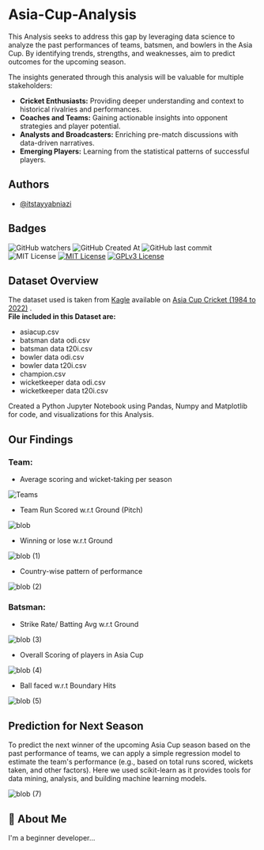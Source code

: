 # Asia-Cup-Analysis
This Analysis seeks to address this gap by leveraging data science to analyze the past performances of teams, batsmen, and bowlers in the Asia Cup. By identifying trends, strengths, and weaknesses, aim to predict outcomes for the upcoming season.

The insights generated through this analysis will be valuable for multiple stakeholders:
- **Cricket Enthusiasts:** Providing deeper understanding and context to historical rivalries and performances.
- **Coaches and Teams:** Gaining actionable insights into opponent strategies and player potential.
- **Analysts and Broadcasters:** Enriching pre-match discussions with data-driven narratives.
- **Emerging Players:** Learning from the statistical patterns of successful players.

## Authors

- [@itstayyabniazi](https://www.github.com/itstayyabniazi)

## Badges
![GitHub watchers](https://img.shields.io/github/watchers/itstayyabniazi/Asia-Cup-Analysis)
![GitHub Created At](https://img.shields.io/github/created-at/itstayyabniazi/Asia-Cup-Analysis)
![GitHub last commit](https://img.shields.io/github/last-commit/itstayyabniazi/Asia-Cup-Analysis) <br>
![MIT License](https://img.shields.io/badge/Version-1.0-blue) 
[![MIT License](https://img.shields.io/badge/License-MIT-green.svg)](https://choosealicense.com/licenses/mit/)
[![GPLv3 License](https://img.shields.io/badge/License-GPL%20v3-yellow.svg)](https://opensource.org/licenses/)

## Dataset Overview
The dataset used is taken from [Kagle](https://www.kaggle.com/) available on [Asia Cup Cricket (1984 to 2022)](https://www.kaggle.com/datasets/hasibalmuzdadid/asia-cup-cricket-1984-to-2022/data) . <br>
**File included in this Dataset are:**
- asiacup.csv
- batsman data odi.csv
- batsman data t20i.csv
- bowler data odi.csv
- bowler data t20i.csv
- champion.csv
- wicketkeeper data odi.csv
- wicketkeeper data t20i.csv

Created a Python Jupyter Notebook using Pandas, Numpy and Matplotlib for code, and visualizations for this Analysis.

## Our Findings
### Team: 
- Average scoring and wicket-taking per season
  
![Teams](https://github.com/user-attachments/assets/521a95e8-e083-4e1b-a963-11ec39b60362)

- Team Run Scored w.r.t Ground (Pitch)

![blob](https://github.com/user-attachments/assets/4577ca94-b6bc-4afd-aaae-d484ec64b205)

- Winning or lose w.r.t Ground

![blob (1)](https://github.com/user-attachments/assets/2e27c147-0fd7-46d7-ae73-53dce05932ab)

- Country-wise pattern of performance

![blob (2)](https://github.com/user-attachments/assets/29948529-cee5-493c-bc07-972f9a063e37)

### Batsman: 
- Strike Rate/ Batting Avg w.r.t Ground

![blob (3)](https://github.com/user-attachments/assets/ceadc014-5ea7-4a69-b8b0-8223069e6853)

- Overall Scoring of players in Asia Cup

![blob (4)](https://github.com/user-attachments/assets/49d1ee91-c5ae-4b7f-a675-a50682edfae1)

-  Ball faced w.r.t Boundary Hits

![blob (5)](https://github.com/user-attachments/assets/0dee5b6b-9f3b-4984-8671-178ae3f040f3)

## Prediction for Next Season
To predict the next winner of the upcoming Asia Cup season based on the past performance of teams, we can apply a simple regression model to estimate the team's performance (e.g., based on total runs scored, wickets taken, and other factors). Here we used scikit-learn as it provides tools for data mining, analysis, and building machine learning models.

![blob (7)](https://github.com/user-attachments/assets/9bb263a0-e1a6-4faa-afa2-34a583eba46f)


## 🚀 About Me
I'm a beginner developer...

